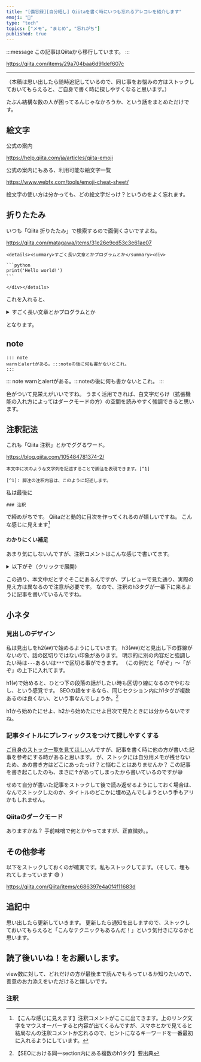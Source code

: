 ```yaml
---
title: "[備忘録][自分晒し] Qiitaを書く時にいつも忘れるアレコレを紹介します"
emoji: "📝"
type: "tech"
topics: ["メモ", "まとめ", "忘れがち"]
published: true
---
```


:::message
この記事はQiitaから移行しています。
:::

https://qiita.com/items/29a704baa6d91def607c

---

（本稿は思い出したら随時追記しているので、同じ事をお悩みの方はストックしておいてもらえると、ご自身で書く時に探しやすくなると思います。）

たぶん結構な数の人が困ってるんじゃなかろうか、という話をまとめただけです。

## 絵文字
公式の案内

https://help.qiita.com/ja/articles/qiita-emoji

公式の案内にもある、利用可能な絵文字一覧

https://www.webfx.com/tools/emoji-cheat-sheet/

絵文字の使い方は分かっても、どの絵文字だっけ？というのをよく忘れます。

## 折りたたみ
いつも「Qiita 折りたたみ」で検索するので面倒くさいですよね。

https://qiita.com/matagawa/items/31e26e9cd53c3e61ae07

```
<details><summary>すごく長い文章とかプログラムとか</summary><div>

```python
print('Hello world!')
```　

</div></details>
```

これを入れると、

<details><summary>すごく長い文章とかプログラムとか</summary><div>

```python
print('Hello world!')
```

</div></details>

となります。

## note
```
::: note
warnとalertがある。:::noteの後に何も書かないとこれ。
:::
```

::: note
warnとalertがある。:::noteの後に何も書かないとこれ。
:::

色がついて見栄えがいいですね。
うまく活用できれば、白文字だらけ（拡張機能の入れ方によってはダークモードの方）の空間を読みやすく強調できると思います。

## 注釈記法
これも「Qiita 注釈」とかでググるワード。

https://blog.qiita.com/105484781374-2/

```
本文中に次のような文字列を記述することで脚注を表現できます。[^1]

[^1]: 脚注の注釈内容は、このように記述します。
```

私は最後に

```
### 注釈
```

で締めがちです。
Qiitaだと動的に目次を作ってくれるのが嬉しいですね。
こんな感じに見えます[^1]
[^1]: 【こんな感じに見えます】注釈コメントがここに出てきます。上のリンク文字をマウスオーバーすると内容が出てくるんですが、スマホとかで見てると結局なんの注釈コメントか忘れるので、ヒントになるキーワードを一番最初に入れるようにしています。

#### わかりにくい補足
あまり気にしないんですが、注釈コメントはこんな感じで書いてます。

<details><summary>以下がぞ（クリックで展開）</summary><div>

---

![image.png](https://qiita-image-store.s3.ap-northeast-1.amazonaws.com/0/122800/758328c5-884d-98ff-d24c-cbb8fa5de8ec.png)

---

以上がぞ

</div></details>

この通り、本文中だとすぐそこにあるんですが、プレビューで見た通り、実際の見え方は異なるので注意が必要です。
なので、注釈のh3タグが一番下に来るように記事を書いているんですね。

## 小ネタ
### 見出しのデザイン
私は見出しをh2(`##`)で始めるようにしています。
h3(`###`)だと見出し下の罫線がないので、話の区切りではない印象があります。
明示的に別の内容だと強調したい時は`---`あるいは`***`で区切る事ができます。
（この例だと「がぞ」～「がぞ」の上下に入れてます。

h1(`#`)で始めると、ひとつ下の段落の話がしたい時も区切り線になるのでやむなし、という感覚です。
SEOの話をするなら、同じセクション内にh1タグが複数あるのは良くない、という事なんでしょうか。[^2]
[^2]: 【SEOにおける同一section内にある複数のh1タグ】要出典

h1から始めたにせよ、h2から始めたにせよ目次で見たときには分からないですね。

### 記事タイトルにプレフィックスをつけて探しやすくする

[ご自身のストック一覧を見てほしい](https://qiita.com/stock)んですが、記事を書く時に他の方が書いた記事を参考にする時があると思います。
が、ストックには自分用メモが残せないため、あの書き方はどこにあったっけ？と悩むことはありませんか？
この記事を書き起こしたのも、まさに↑があってしまったから書いているのですが:sweat_smile:

せめて自分が書いた記事をストックして後で読み返せるようにしておく場合は、なんでストックしたのか、タイトルのどこかに埋め込んでしまうという手もアリかもしれません。

### Qiitaのダークモード
ありますかね？
手前味噌で何とかやってますが、正直微妙。。

## その他参考
以下をストックしておくのが確実です。私もストックしてます。（そして、埋もれてしまっています :sweat_smile: ）

https://qiita.com/Qiita/items/c686397e4a0f4f11683d

## 追記中
思い出したら更新していきます。
更新したら通知を出しますので、ストックしておいてもらえると「こんなテクニックもあるんだ！」という気付きになるかと思います。

## 読了後いいね！をお願いします。
view数に対して、どれだけの方が最後まで読んでもらっているか知りたいので、善意のお力添えをいただけると嬉しいです。

### 注釈

